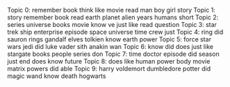 Topic 0: remember book think like movie read man boy girl story 
Topic 1: story remember book read earth planet alien years humans short 
Topic 2: series universe books movie know ve just like read question 
Topic 3: star trek ship enterprise episode space universe time crew just 
Topic 4: ring did sauron rings gandalf elves tolkien know earth power 
Topic 5: force star wars jedi did luke vader sith anakin wan 
Topic 6: know did does just like stargate books people series don 
Topic 7: time doctor episode did season just end does know future 
Topic 8: does like human power body movie matrix powers did able 
Topic 9: harry voldemort dumbledore potter did magic wand know death hogwarts